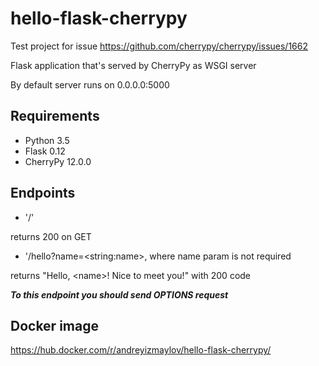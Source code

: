 # hello-flask-cherrypy
Test project for issue <https://github.com/cherrypy/cherrypy/issues/1662>

Flask application that's served by CherryPy as WSGI server

By default server runs on 0.0.0.0:5000

## Requirements
- Python 3.5
- Flask 0.12
- CherryPy 12.0.0

## Endpoints
- '/' 

returns 200 on GET
- '/hello?name=\<string:name\>, where name param is not required

returns "Hello, \<name\>! Nice to meet you!" with 200 code

_**To this endpoint you should send OPTIONS request**_

## Docker image

<https://hub.docker.com/r/andreyizmaylov/hello-flask-cherrypy/>
